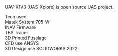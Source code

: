 UAV-X1V3 (UAS-Xplore) is open source UAS project.

Tech used:<br>
Matek System 705-W <br>
INAV Firmware <br>
TBS Tracer<br>
3D Printed Fuselage<br>
CFD use ANSYS<br>
3D Design use SOLIDWORKS 2022<br>